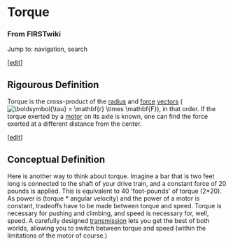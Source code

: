 # Torque

### From FIRSTwiki

Jump to: navigation, search

[[edit](/index.php?title=Torque&action=edit&section=1 "Edit section: Rigourous
Definition" )]

##  Rigourous Definition

Torque is the cross-product of the
[radius](/index.php?title=Radius&action=edit "Radius" ) and
[force](/index.php?title=Force&action=edit "Force" )
[vectors](/index.php?title=Vector&action=edit "Vector" )
(![\\boldsymbol{\\tau} = \\mathbf{r} \\times
\\mathbf{F}](/media/math/b/a/2/ba2e57363e6ce199c675ba591f0283fe.png)), in that
order. If the torque exerted by a [motor](/index.php/Motor "Motor" ) on its
axle is known, one can find the force exerted at a different distance from the
center.

[[edit](/index.php?title=Torque&action=edit&section=2 "Edit section:
Conceptual Definition" )]

##  Conceptual Definition

Here is another way to think about torque. Imagine a bar that is two feet long
is connected to the shaft of your drive train, and a constant force of 20
pounds is applied. This is equivalent to 40 'foot-pounds' of torque (2*20). As
power is (torque * angular velocity) and the power of a motor is constant,
tradeoffs have to be made between torque and speed. Torque is necessary for
pushing and climbing, and speed is necessary for, well, speed. A carefully
designed [transmission](/index.php/Transmission "Transmission" ) lets you get
the best of both worlds, allowing you to switch between torque and speed
(within the limitations of the motor of course.)

